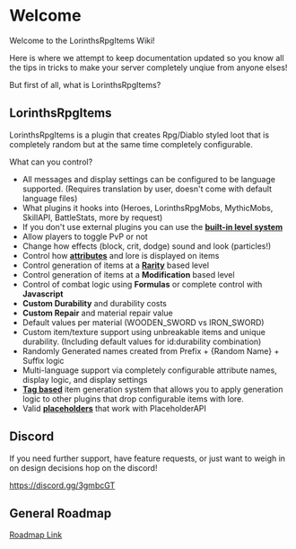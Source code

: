 # Welcome

Welcome to the LorinthsRpgItems Wiki! 

Here is where we attempt to keep documentation updated so you know all the tips in tricks to make your server completely unqiue from anyone elses!

But first of all, what is LorinthsRpgItems?

## LorinthsRpgItems

LorinthsRpgItems is a plugin that creates Rpg/Diablo styled loot that is completely random but at the same time completely configurable.

What can you control?

* All messages and display settings can be configured to be language supported. (Requires translation by user, doesn't come with default language files)
* What plugins it hooks into (Heroes, LorinthsRpgMobs, MythicMobs, SkillAPI, BattleStats, more by request)
* If you don't use external plugins you can use the **[built-in level system](https://bitbucket.org/lorinthslairdevelopment/lorinthsrpgitems/wiki/Built-In%20Level%20System)**
* Allow players to toggle PvP or not
* Change how effects (block, crit, dodge) sound and look (particles!)
* Control how **[attributes](https://bitbucket.org/lorinthslairdevelopment/lorinthsrpgitems/wiki/Attributes)** and lore is displayed on items
* Control generation of items at a **[Rarity](https://bitbucket.org/lorinthslairdevelopment/lorinthsrpgitems/wiki/Rarity)** based level
* Control generation of items at a **Modification** based level
* Control of combat logic using **Formulas** or complete control with **Javascript**
* **Custom Durability** and durability costs
* **Custom Repair** and material repair value
* Default values per material (WOODEN_SWORD vs IRON_SWORD)
* Custom item/texture support using unbreakable items and unique durability. (Including default values for id:durability combination)
* Randomly Generated names created from Prefix + {Random Name} + Suffix logic
* Multi-language support via completely configurable attribute names, display logic, and display settings
* **[Tag based](https://bitbucket.org/lorinthslairdevelopment/lorinthsrpgitems/wiki/Lore%20Generation%20Tags)** item generation system that allows you to apply generation logic to other plugins that drop configurable items with lore.
* Valid **[placeholders](https://bitbucket.org/lorinthslairdevelopment/lorinthsrpgitems/wiki/Placeholders)** that work with PlaceholderAPI

## Discord ##

If you need further support, have feature requests, or just want to weigh in on design decisions hop on the discord!

https://discord.gg/3gmbcGT

## General Roadmap ##

[Roadmap Link](https://bitbucket.org/lorinthslairdevelopment/lorinthsrpgitems/wiki/Development%20Roadmap)